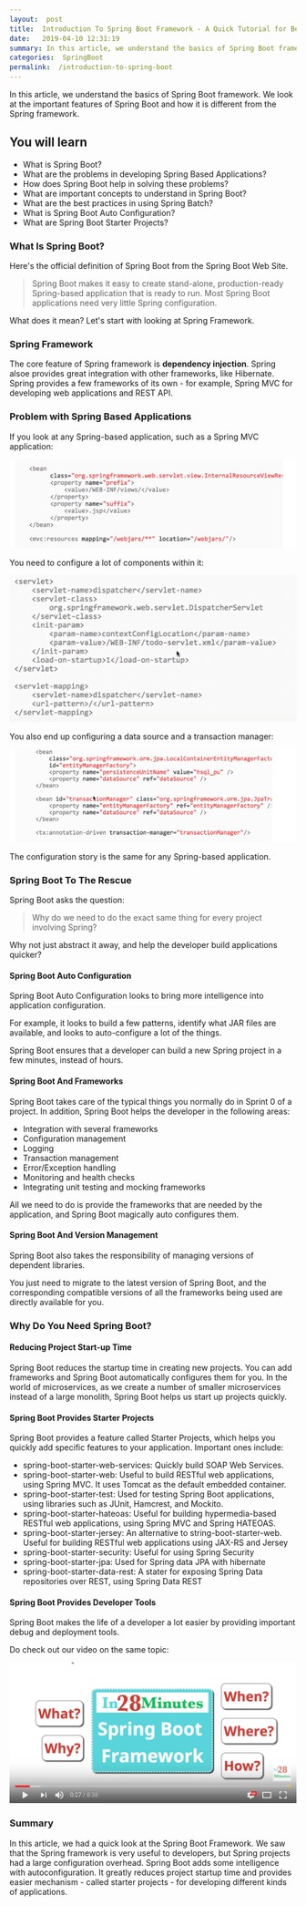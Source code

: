```yaml
---
layout:  post
title:  Introduction To Spring Boot Framework - A Quick Tutorial for Beginners
date:   2019-04-10 12:31:19
summary: In this article, we understand the basics of Spring Boot framework. We look at the important features of Spring Boot and how it is different from the Spring framework.
categories:  SpringBoot
permalink:  /introduction-to-spring-boot
---
```


In this article, we understand the basics of Spring Boot framework. We look at the important features of Spring Boot and how it is different from the Spring framework.

## You will learn
- What is Spring Boot?
- What are the problems in developing Spring Based Applications?
- How does Spring Boot help in solving these problems?
- What are important concepts to understand in Spring Boot?
- What are the best practices in using Spring Batch?
- What is Spring Boot Auto Configuration?
- What are Spring Boot Starter Projects?

### What Is Spring Boot?

Here's the official definition of Spring Boot from the Spring Boot Web Site.

> Spring Boot makes it easy to create stand-alone, production-ready Spring-based application that is ready to run. Most Spring Boot applications need very little Spring configuration.  

What does it mean? Let's start with looking at Spring Framework.

### Spring Framework

The core feature of Spring framework is **dependency injection**. Spring alsoe provides great integration with other frameworks, like Hibernate. Spring provides a few frameworks of its own - for example, Spring MVC for developing web applications and REST API.

### Problem with Spring Based Applications

If you look at any Spring-based application, such as a Spring MVC application:

![image info](images/Capture-085-02.png)

You need to configure a lot of components within it:

![image info](images/Capture-085-03.png)

You also end up configuring a data source and a transaction manager: 

![image info](images/Capture-085-04.png)

The configuration story is the same for any Spring-based application. 

### Spring Boot To The Rescue

Spring Boot asks the question: 

> Why do we need to do the exact same thing for every project involving Spring? 

Why not just abstract it away, and help the developer build applications quicker?

#### Spring Boot Auto Configuration

Spring Boot Auto Configuration looks to bring more intelligence into application configuration. 

For example, it looks to build a few patterns, identify what JAR files are available, and looks to auto-configure a lot of the things.

Spring Boot ensures that a developer can build a new Spring project in a few minutes, instead of hours. 

#### Spring Boot And Frameworks

Spring Boot takes care of the typical things you normally do in Sprint 0 of a project. In addition, Spring Boot helps the developer in the following areas:
* Integration with several frameworks
* Configuration management
* Logging
* Transaction management
* Error/Exception handling
* Monitoring and health checks
* Integrating unit testing and mocking frameworks

All we need to do is provide the frameworks that are needed by the application, and Spring Boot magically auto configures them. 

#### Spring Boot And Version Management

Spring Boot also takes the responsibility of managing versions of dependent libraries. 

You just need to migrate to the latest version of Spring Boot, and the corresponding compatible versions of all the frameworks being used are directly available for you. 

### Why Do You Need Spring Boot?

#### Reducing Project Start-up Time

Spring Boot reduces the startup time in creating new projects. You can add frameworks and Spring Boot automatically configures them for you. In the world of microservices, as we create a number of smaller microservices instead of a large monolith, Spring Boot helps us start up projects quickly. 

#### Spring Boot Provides Starter Projects

Spring Boot provides a feature called Starter Projects, which helps you quickly add specific features to your application. Important ones include:
* spring-boot-starter-web-services: Quickly build SOAP Web Services.
* spring-boot-starter-web: Useful to build RESTful web applications, using Spring MVC. It uses Tomcat as the default embedded container.
* spring-boot-starter-test: Used for testing Spring Boot applications, using libraries such as JUnit, Hamcrest, and Mockito.
* spring-boot-starter-hateoas: Useful for building hypermedia-based RESTful web applications, using Spring MVC and Spring HATEOAS.
* spring-boot-starter-jersey: An alternative to string-boot-starter-web. Useful for building RESTful web applications using JAX-RS and Jersey
* spring-boot-starter-security: Useful for using Spring Security
* spring-boot-starter-jpa: Used for Spring data JPA with hibernate
* spring-boot-starter-data-rest: A stater for exposing Spring Data repositories over REST, using Spring Data REST

#### Spring Boot Provides Developer Tools

Spring Boot makes the life of a developer a lot easier by providing important debug and deployment tools. 

Do check out our video on the same topic:

[![image info](images/Capture-085-01.png)](https://www.youtube.com/watch?v=sKdD3wYP9SM)

### Summary

In this article, we had a quick look at the Spring Boot Framework. We saw that the Spring framework is very useful to developers, but Spring projects had a large configuration overhead. Spring Boot adds some intelligence with autoconfiguration. It greatly reduces project startup time and provides easier mechanism - called starter projects - for developing different kinds of applications.